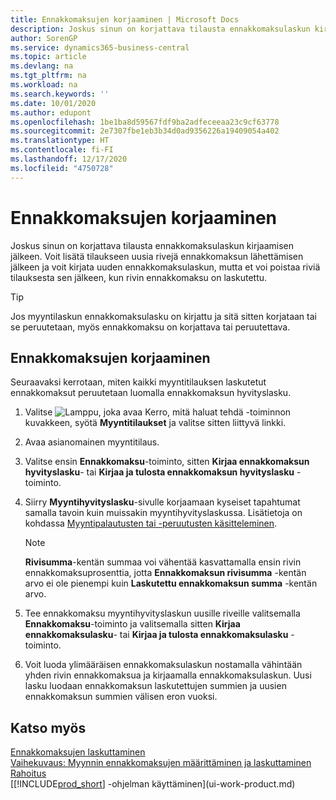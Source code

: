 ```yaml
---
title: Ennakkomaksujen korjaaminen | Microsoft Docs
description: Joskus sinun on korjattava tilausta ennakkomaksulaskun kirjaamisen jälkeen. Voit lisätä tilaukseen uusia rivejä ennakkomaksun lähettämisen jälkeen ja voit kirjata uuden ennakkomaksulaskun, mutta et voi poistaa riviä tilauksesta sen jälkeen, kun rivin ennakkomaksu on laskutettu.
author: SorenGP
ms.service: dynamics365-business-central
ms.topic: article
ms.devlang: na
ms.tgt_pltfrm: na
ms.workload: na
ms.search.keywords: ''
ms.date: 10/01/2020
ms.author: edupont
ms.openlocfilehash: 1be1ba8d59567fdf9ba2adfeceeaa23c9cf63778
ms.sourcegitcommit: 2e7307fbe1eb3b34d0ad9356226a19409054a402
ms.translationtype: HT
ms.contentlocale: fi-FI
ms.lasthandoff: 12/17/2020
ms.locfileid: "4750728"
---
```

# <a name="correct-prepayments"></a>Ennakkomaksujen korjaaminen

Joskus sinun on korjattava tilausta ennakkomaksulaskun kirjaamisen jälkeen. Voit lisätä tilaukseen uusia rivejä ennakkomaksun lähettämisen jälkeen ja voit kirjata uuden ennakkomaksulaskun, mutta et voi poistaa riviä tilauksesta sen jälkeen, kun rivin ennakkomaksu on laskutettu.  

> [!TIP]
> Jos myyntilaskun ennakkomaksulasku on kirjattu ja sitä sitten korjataan tai se peruutetaan, myös ennakkomaksu on korjattava tai peruutettava.

## <a name="to-correct-a-prepayment"></a>Ennakkomaksujen korjaaminen

Seuraavaksi kerrotaan, miten kaikki myyntitilauksen laskutetut ennakkomaksut peruutetaan luomalla ennakkomaksun hyvityslasku.  

1. Valitse ![Lamppu, joka avaa Kerro, mitä haluat tehdä -toiminnon](media/ui-search/search_small.png "Kerro, mitä haluat tehdä") kuvakkeen, syötä **Myyntitilaukset** ja valitse sitten liittyvä linkki.  
2. Avaa asianomainen myyntitilaus.
3. Valitse ensin **Ennakkomaksu**-toiminto, sitten **Kirjaa ennakkomaksun hyvityslasku**- tai **Kirjaa ja tulosta ennakkomaksun hyvityslasku** -toiminto.  
4. Siirry **Myyntihyvityslasku**-sivulle korjaamaan kyseiset tapahtumat samalla tavoin kuin muissakin myyntihyvityslaskussa. Lisätietoja on kohdassa [Myyntipalautusten tai -peruutusten käsitteleminen](sales-how-process-sales-returns-cancellations.md).  

    > [!NOTE]  
    > **Rivisumma**-kentän summaa voi vähentää kasvattamalla ensin rivin ennakkomaksuprosenttia, jotta **Ennakkomaksun rivisumma** -kentän arvo ei ole pienempi kuin **Laskutettu ennakkomaksun summa** -kentän arvo.

5. Tee ennakkomaksu myyntihyvityslaskun uusille riveille valitsemalla **Ennakkomaksu**-toiminto ja valitsemalla sitten **Kirjaa ennakkomaksulasku**- tai **Kirjaa ja tulosta ennakkomaksulasku** -toiminto.  
6. Voit luoda ylimääräisen ennakkomaksulaskun nostamalla vähintään yhden rivin ennakkomaksua ja kirjaamalla ennakkomaksulaskun. Uusi lasku luodaan ennakkomaksun laskutettujen summien ja uusien ennakkomaksun summien välisen eron vuoksi.  

## <a name="see-also"></a>Katso myös

[Ennakkomaksujen laskuttaminen](finance-invoice-prepayments.md)  
[Vaihekuvaus: Myynnin ennakkomaksujen määrittäminen ja laskuttaminen](walkthrough-setting-up-and-invoicing-sales-prepayments.md)  
[Rahoitus](finance.md)  
[[!INCLUDE[prod_short](includes/prod_short.md)] -ohjelman käyttäminen](ui-work-product.md)  
